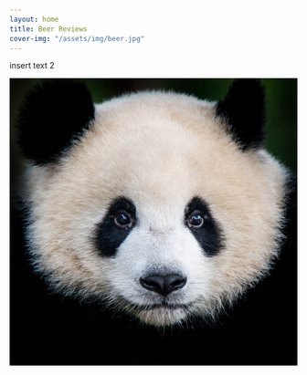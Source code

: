 ```yaml
---
layout: home
title: Beer Reviews
cover-img: "/assets/img/beer.jpg"
---
```


insert text 2

![ Image description ](/images/image.jpg) 
